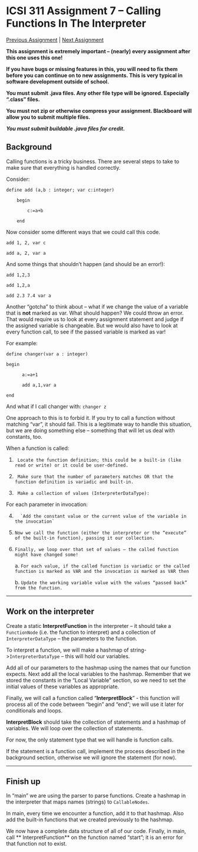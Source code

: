 # ICSI 311 Assignment 7 – Calling Functions In The Interpreter

[Previous Assignment](./ICSI%20311%20Assignment%206%20%20More%20on%20Functions.md)
| [Next Assignment](./ICSI%20311%20Assignment%208%20%20Adding%20other%20statements.md)

**This assignment is extremely important – (nearly) every assignment after this one uses this one!**

**If you have bugs or missing features in this, you will need to fix them before you can continue on
to new assignments. This is very typical in software development outside of school.**

**You must submit .java files. Any other file type will be ignored. Especially “.class” files.**

**You must not zip or otherwise compress your assignment. Blackboard will allow you to submit
multiple files.**

***You must submit buildable .java files for credit.***

## Background

Calling functions is a tricky business. There are several steps to take to make sure that everything
is handled correctly.

Consider:

    define add (a,b : integer; var c:integer)
    
        begin
        
            c:=a+b
        
        end

Now consider some different ways that we could call this code.

    add 1, 2, var c
    
    add a, 2, var a

And some things that shouldn’t happen (and should be an error!):

    add 1,2,3
    
    add 1,2,a
    
    add 2.3 7.4 var a

Another “gotcha” to think about – what if we change the value of a variable that is **not** marked
as var. What should happen? We could throw an error. That would require us to look at every
assignment statement and judge if the assigned variable is changeable. But we would also have to
look at every function call, to see if the passed variable is marked as var!

For example:

    define changer(var a : integer)
    
    begin
    
          a:=a+1
    
          add a,1,var a
    
    end

And what if I call changer with:
```changer z```

One approach to this is to forbid it. If you try to call a function without matching “var”, it
should fail. This is a legitimate way to handle this situation, but we are doing something else –
something that will let us deal with constants, too.

When a function is called:

1)      Locate the function definition; this could be a built-in (like read or write) or it could be user-defined.

2)      Make sure that the number of parameters matches OR that the function definition is variadic and built-in.

3)      Make a collection of values (InterpreterDataType):

For each parameter in invocation:

4)       `Add the constant value or the current value of the variable in the invocation`

5)     Now we call the function (either the interpreter or the “execute” of the built-in function), passing it our collection.

6)     Finally, we loop over that set of values – the called function might have changed some!

   a.       `For each value, if the called function is variadic or the called function is marked as VAR and
   the invocation is marked as VAR then`

   b.       `Update the working variable value with the values “passed back” from the function.`

-------------------------------------------------------------------------------------------------

## Work on the interpreter

Create a static **InterpretFunction** in the interpreter – it should take a `FunctionNode` (i.e. the
function to interpret) and a collection of `InterpreterDataType` – the parameters to the function.

To interpret a function, we will make a hashmap of string->`InterpreterDataType` – this will hold
our variables.

Add all of our parameters to the hashmap using the names that our function expects.
Next add all the local variables to the hashmap. Remember that we stored the constants in the “Local
Variable”
section, so we need to set the initial values of these variables as appropriate.

Finally, we will call a function called “**InterpretBlock**” - this function will process all of the
code between “begin” and “end”; we will use it later for conditionals and loops.

**InterpretBlock** should take the collection of statements and a hashmap of variables. We will loop
over the collection of statements.

For now, the only statement type that we will handle is function calls.

If the statement is a function call, implement the process described in the background section,
otherwise we will ignore the statement (for now).

-------------------------------------------------------------------------------------------------

## Finish up

In “main” we are using the parser to parse functions. Create a hashmap in the interpreter that maps
names (strings) to `CallableNodes`.

In main, every time we encounter a function, add it to that hashmap.
Also add the built-in functions that we created previously to the hashmap.

We now have a complete data structure of all of our code. Finally, in main, call **
InterpretFunction** on the
function
named “start”; it is an error for that function not to exist.

 